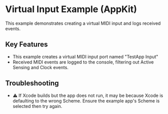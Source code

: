 # Virtual Input Example (AppKit)

This example demonstrates creating a virtual MIDI input and logs received events.

## Key Features

- This example creates a virtual MIDI input port named "TestApp Input"
- Received MIDI events are logged to the console, filtering out Active Sensing and Clock events.

## Troubleshooting

- ⚠️ If Xcode builds but the app does not run, it may be because Xcode is defaulting to the wrong Scheme. Ensure the example app's Scheme is selected then try again.
